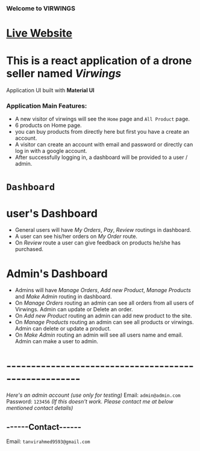 ### Welcome to VIRWINGS

# **[Live Website](https://virwings-drone-market.web.app/)**

# This is a react application of a drone seller named _Virwings_

Application UI built with **Material UI**

### Application Main Features:

-   A new visitor of virwings will see the `Home` page and `All Product` page.
-   6 products on Home page.
-   you can buy products from directly here but first you have a create an account.
-   A visitor can create an account with email and password or directly can log in with a google account.
-   After successfully logging in, a dashboard will be provided to a user / admin.

# **`Dashboard`**

# user's Dashboard

-   General users will have _My Orders_, _Pay_, _Review_ routings in dashboard.
-   A user can see his/her orders on _My Order_ route.
-   On _Review_ route a user can give feedback on products he/she has purchased.

# Admin's Dashboard

-   Admins will have _Manage Orders_, _Add new Product_, _Manage Products_ and _Make Admin_ routing in dashboard.
-   On _Manage Orders_ routing an admin can see all orders from all users of Virwings. Admin can update or Delete an order.
-   On _Add new Product_ routing an admin can add new product to the site.
-   On _Manage Products_ routing an admin can see all products or virwings. Admin can delete or update a product.
-   On _Make Admin_ routing an admin will see all users name and email. Admin can make a user to admin.

# -----------------------------------------------------

_Here's an admin account (use only for testing)_
Email: `admin@admin.com`
Password: `123456`
_(If this doesn't work. Please contact me at below mentioned contact details)_

## ------Contact------

Email: `tanvirahmed9593@gmail.com`
